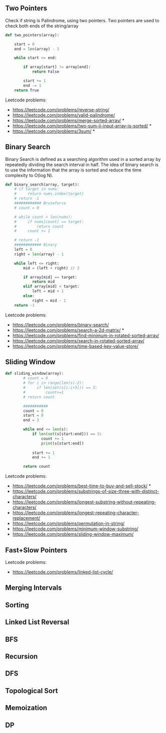 ## Two Pointers 

Check if string is Palindrome, using two pointers.
Two pointers are used to check both ends of the string/array
```python
def two_pointers(array):

    start = 0
    end = len(array) - 1

    while start <= end:

        if array[start] != array[end]:
            return False

        start += 1
        end -= 1
    return True
```

Leetcode problems:
- https://leetcode.com/problems/reverse-string/
- https://leetcode.com/problems/valid-palindrome/
- https://leetcode.com/problems/merge-sorted-array/ *
- https://leetcode.com/problems/two-sum-ii-input-array-is-sorted/ *
- https://leetcode.com/problems/3sum/ *


## Binary Search 
Binary Search is defined as a searching algorithm used in a sorted array by repeatedly dividing the search interval in half. The idea of binary search is to use the information that the array is sorted and reduce the time complexity to O(log N). 
```python
def binary_search(array, target):
    # if target in nums:
    #     return nums.index(target)
    # return -1
    ############ Bruteforce
    # count = 0

    # while count < len(nums):
    #     if nums[count] == target:
    #         return count
    #     count += 1

    # return -1
    ############ Binary
    left = 0
    right = len(array) - 1

    while left <= right:
        mid = (left + right) // 2

        if array[mid] == target:
            return mid
        elif array[mid] < target:
            left = mid + 1
        else:
            right = mid - 1
    return -1
```

Leetcode problems:
- https://leetcode.com/problems/binary-search/
- https://leetcode.com/problems/search-a-2d-matrix/ *
- https://leetcode.com/problems/find-minimum-in-rotated-sorted-array/
- https://leetcode.com/problems/search-in-rotated-sorted-array/
- https://leetcode.com/problems/time-based-key-value-store/


## Sliding Window

```python
def sliding_window(array):
        # count = 0
        # for i in range(len(s)-2):
        #     if len(set(s[i:i+3])) == 3:
        #         count+=1
        # return count

        ###########
        count = 0
        start = 0
        end = 3

        while end <= len(s):
            if len(set(s[start:end])) == 3:
                count += 1
                print(s[start:end])
            
            start += 1
            end += 1

        return count 

```

Leetcode problems:
- https://leetcode.com/problems/best-time-to-buy-and-sell-stock/ *
- https://leetcode.com/problems/substrings-of-size-three-with-distinct-characters/
- https://leetcode.com/problems/longest-substring-without-repeating-characters/
- https://leetcode.com/problems/longest-repeating-character-replacement/
- https://leetcode.com/problems/permutation-in-string/
- https://leetcode.com/problems/minimum-window-substring/
- https://leetcode.com/problems/sliding-window-maximum/


## Fast+Slow Pointers 

Leetcode problems:
- https://leetcode.com/problems/linked-list-cycle/

## Merging Intervals 

## Sorting 

## Linked List Reversal 

## BFS 

## Recursion 

## DFS 

## Topological Sort 

## Memoization 

## DP
